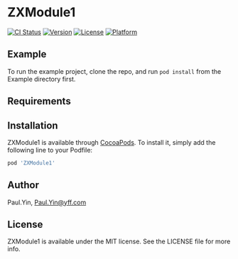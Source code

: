 # ZXModule1

[![CI Status](https://img.shields.io/travis/Paul.Yin/ZXModule1.svg?style=flat)](https://travis-ci.org/Paul.Yin/ZXModule1)
[![Version](https://img.shields.io/cocoapods/v/ZXModule1.svg?style=flat)](https://cocoapods.org/pods/ZXModule1)
[![License](https://img.shields.io/cocoapods/l/ZXModule1.svg?style=flat)](https://cocoapods.org/pods/ZXModule1)
[![Platform](https://img.shields.io/cocoapods/p/ZXModule1.svg?style=flat)](https://cocoapods.org/pods/ZXModule1)

## Example

To run the example project, clone the repo, and run `pod install` from the Example directory first.

## Requirements

## Installation

ZXModule1 is available through [CocoaPods](https://cocoapods.org). To install
it, simply add the following line to your Podfile:

```ruby
pod 'ZXModule1'
```

## Author

Paul.Yin, Paul.Yin@yff.com

## License

ZXModule1 is available under the MIT license. See the LICENSE file for more info.
